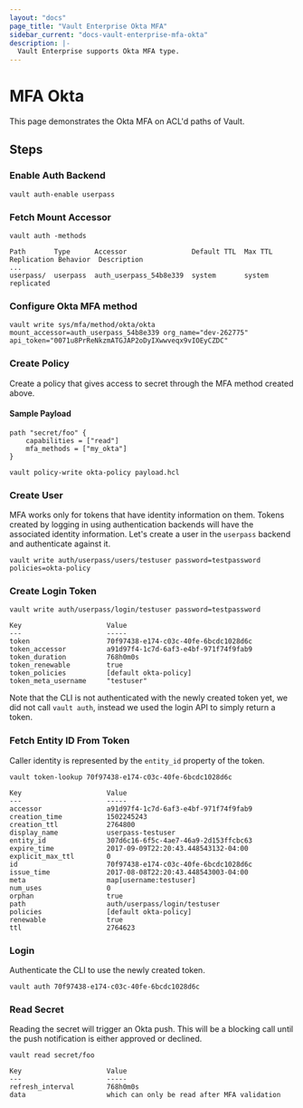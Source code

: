 ```yaml
---
layout: "docs"
page_title: "Vault Enterprise Okta MFA"
sidebar_current: "docs-vault-enterprise-mfa-okta"
description: |-
  Vault Enterprise supports Okta MFA type.
---
```


# MFA Okta

This page demonstrates the Okta MFA on ACL'd paths of Vault.

## Steps

### Enable Auth Backend

```
vault auth-enable userpass
```

### Fetch Mount Accessor

```
vault auth -methods
```

```
Path       Type      Accessor                Default TTL  Max TTL  Replication Behavior  Description
...
userpass/  userpass  auth_userpass_54b8e339  system       system   replicated
```


### Configure Okta MFA method

```
vault write sys/mfa/method/okta/okta mount_accessor=auth_userpass_54b8e339 org_name="dev-262775" api_token="0071u8PrReNkzmATGJAP2oDyIXwwveqx9vIOEyCZDC"
```

### Create Policy

Create a policy that gives access to secret through the MFA method created
above.

#### Sample Payload

```hcl
path "secret/foo" {
    capabilities = ["read"]
    mfa_methods = ["my_okta"]
}
```

```
vault policy-write okta-policy payload.hcl
```

### Create User

MFA works only for tokens that have identity information on them. Tokens
created by logging in using authentication backends will have the associated
identity information. Let's create a user in the `userpass` backend and
authenticate against it.


```
vault write auth/userpass/users/testuser password=testpassword policies=okta-policy
```

### Create Login Token

```
vault write auth/userpass/login/testuser password=testpassword
```

```
Key                     Value
---                     -----
token                   70f97438-e174-c03c-40fe-6bcdc1028d6c
token_accessor          a91d97f4-1c7d-6af3-e4bf-971f74f9fab9
token_duration          768h0m0s
token_renewable         true
token_policies          [default okta-policy]
token_meta_username     "testuser"
```

Note that the CLI is not authenticated with the newly created token yet, we did
not call `vault auth`, instead we used the login API to simply return a token.

### Fetch Entity ID From Token

Caller identity is represented by the `entity_id` property of the token.

```
vault token-lookup 70f97438-e174-c03c-40fe-6bcdc1028d6c
```

```
Key                     Value
---                     -----
accessor                a91d97f4-1c7d-6af3-e4bf-971f74f9fab9
creation_time           1502245243
creation_ttl            2764800
display_name            userpass-testuser
entity_id               307d6c16-6f5c-4ae7-46a9-2d153ffcbc63
expire_time             2017-09-09T22:20:43.448543132-04:00
explicit_max_ttl        0
id                      70f97438-e174-c03c-40fe-6bcdc1028d6c
issue_time              2017-08-08T22:20:43.448543003-04:00
meta                    map[username:testuser]
num_uses                0
orphan                  true
path                    auth/userpass/login/testuser
policies                [default okta-policy]
renewable               true
ttl                     2764623
```

### Login

Authenticate the CLI to use the newly created token.

```
vault auth 70f97438-e174-c03c-40fe-6bcdc1028d6c
```

### Read Secret

Reading the secret will trigger an Okta push. This will be a blocking call until
the push notification is either approved or declined.

```
vault read secret/foo
```

```
Key                     Value
---                     -----
refresh_interval        768h0m0s
data                    which can only be read after MFA validation
```
